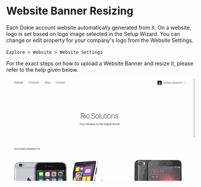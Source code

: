 # Website Banner Resizing

Each Dokie account website automatically generated from it. On a website, logo is set based on logo image selected in the Setup Wizard. You can change or edit property for your company's logo from the Website Settings.

`Explore > Website > Website Settings`

For the exact steps on how to upload a Website Banner and resize it, please refer to the help given below.

<img class="screenshot" alt="Website Banner image" src="../assets/brand-logo.gif">